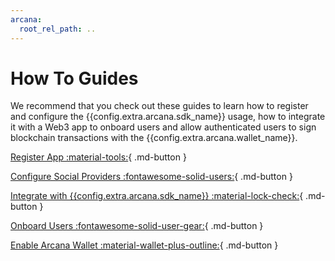 ```yaml
---
arcana:
  root_rel_path: ..
---
```


# How To Guides

We recommend that you check out these guides to learn how to register and configure the {{config.extra.arcana.sdk_name}} usage, how to integrate it with a Web3 app to onboard users and allow authenticated users to sign blockchain transactions with the {{config.extra.arcana.wallet_name}}.

[Register App :material-tools:](./config_dapp.md){ .md-button }

[Configure Social Providers :fontawesome-solid-users:](./config_social/index.md){ .md-button }

[Integrate with {{config.extra.arcana.sdk_name}} :material-lock-check:](./integrate_auth/index.md){ .md-button }

[Onboard Users :fontawesome-solid-user-gear:](./onboard_users/index.md){ .md-button }

[Enable Arcana Wallet :material-wallet-plus-outline:](./arcana_wallet/index.md){ .md-button }